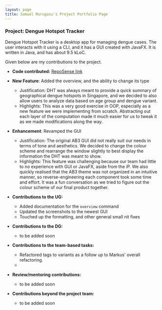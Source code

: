```yaml
---
layout: page
title: Samuel Murugasu's Project Portfolio Page
---
```


### Project: Dengue Hotspot Tracker

Dengue Hotspot Tracker is a desktop app for managing dengue cases. The user interacts with it using a CLI, and it has a GUI created with JavaFX. It is written in Java, and has about 9.5 kLoC.

Given below are my contributions to the project.

* **Code contributed:** [RepoSense link](https://nus-cs2103-ay2223s2.github.io/tp-dashboard/?search=axmszr)


* **New Feature**: Added the overview, and the ability to change its type
    * Justification: DHT was always meant to provide a quick summary of geographical dengue hotspots in Singapore, and we decided to also allow users to analyze data based on age group and dengue variant.
    * Highlights: This was a very good exercise in OOP, especially as a new feature we were implementing from scratch. Abstracting out each layer of the computation made it much easier for us to tweak it as we made modifications along the way.


* **Enhancement**: Revamped the GUI
  * Justification: The original AB3 GUI did not really suit our needs in terms of tone and aesthetics. We decided to change the colour scheme and rearrange the window slightly to best display the information the DHT was meant to show.
  * Highlights: This feature was challenging because our team had little to no experience with GUI or JavaFX, aside from the iP. We also quickly realised that the AB3 theme was not organized in an intuitive manner, so reverse-engineering each component took some time and effort. It was a fun conversation as we tried to figure out the colour scheme of our final product together.


* **Contributions to the UG:**
  * Added documentation for the `overview` command
  * Updated the screenshots to the newest GUI
  * Touched up the formatting, and other general small nit fixes


* **Contributions to the DG:**
  * to be added soon


* **Contributions to the team-based tasks:**
  * Refactored tags to variants as a follow up to Markus' overall refactoring.
  * 


* **Review/mentoring contributions:**
  * to be added soon


* **Contributions beyond the project team:**
  * to be added soon
